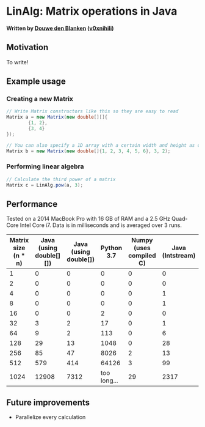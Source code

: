 # LinAlg: Matrix operations in Java

**Written by [Douwe den Blanken](https://nl.linkedin.com/in/douwedenblanken) ([v0xnihili](https://github.com/V0XNIHILI/))**

## Motivation

To write!

## Example usage

### Creating a new Matrix

```java
// Write Matrix constructors like this so they are easy to read
Matrix a = new Matrix(new double[][]{
        {1, 2},
        {3, 4}
});

// You can also specify a 1D array with a certain width and height as constructor input
Matrix b = new Matrix(new double[]{1, 2, 3, 4, 5, 6}, 3, 2);
```

### Performing linear algebra

```java
// Calculate the third power of a matrix
Matrix c = LinAlg.pow(a, 3);
```

## Performance

Tested on a 2014 MacBook Pro with 16 GB of RAM and a 2.5 GHz Quad-Core Intel Core i7. Data is in
milliseconds and is averaged over 3 runs.

| Matrix size (n * n) | Java (using double[][]) | Java (using double[]) | Python 3.7  | Numpy (uses compiled C) | Java (Intstream) |
|---------------------|-------------------------|-----------------------|-------------|-------------------------|------------------|
| 1                   | 0                       | 0                     | 0           | 0                       | 0                |
| 2                   | 0                       | 0                     | 0           | 0                       | 0                |
| 4                   | 0                       | 0                     | 0           | 0                       | 1                |
| 8                   | 0                       | 0                     | 0           | 0                       | 1                |
| 16                  | 0                       | 0                     | 2           | 0                       | 0                |
| 32                  | 3                       | 2                     | 17          | 0                       | 1                |
| 64                  | 9                       | 2                     | 113         | 0                       | 6                |
| 128                 | 29                      | 13                    | 1048        | 0                       | 28               |
| 256                 | 85                      | 47                    | 8026        | 2                       | 13               |
| 512                 | 579                     | 414                   | 64126       | 3                       | 99               |
| 1024                | 12908                   | 7312                  | too long... | 29                      | 2317             |

## Future improvements

- Parallelize every calculation

